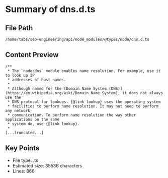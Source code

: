# Summary of dns.d.ts
  
## File Path
`/home/tabs/seo-engineering/api/node_modules/@types/node/dns.d.ts`

## Content Preview
```
/**
 * The `node:dns` module enables name resolution. For example, use it to look up IP
 * addresses of host names.
 *
 * Although named for the [Domain Name System (DNS)](https://en.wikipedia.org/wiki/Domain_Name_System), it does not always use the
 * DNS protocol for lookups. {@link lookup} uses the operating system
 * facilities to perform name resolution. It may not need to perform any network
 * communication. To perform name resolution the way other applications on the same
 * system do, use {@link lookup}.
 *
[...truncated...]
```

## Key Points
- File type: .ts
- Estimated size: 35536 characters
- Lines: 866
